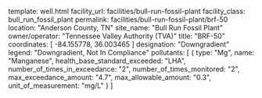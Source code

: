 template: well.html
facility_url: facilities/bull-run-fossil-plant
facility_class: bull_run_fossil_plant
permalink: facilities/bull-run-fossil-plant/brf-50
location: "Anderson County, TN"
site_name: "Bull Run Fossil Plant"
owner/operator: "Tennessee Valley Authority (TVA)"
title: "BRF-50"
coordinates: [
  -84.155778,
  36.003465
]
designation: "Downgradient"
legend: "Downgradient, Not In Compliance"
pollutants: [
  {
  type: "Mg",
  name: "Manganese",
  health_base_standard_exceeded: "LHA",
  number_of_times_in_exceedance: "2",
  number_of_times_monitored: "2",
  max_exceedance_amount: "4.7",
  max_allowable_amount: "0.3",
  unit_of_measurement: "mg/L"
  }
]
